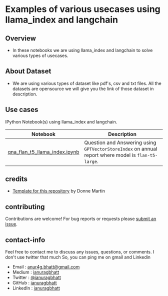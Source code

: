 # Examples of various usecases using llama_index and langchain

## Overview
* In these notebooks we are using llama_index and langchain to solve various types of usecases.

## About Dataset
* We are using various types of dataset like pdf's, csv and txt files. All the datasets are opensource we will give you the link of those dataset in description.

## Use cases

IPython Notebook(s) using llama_index and langchain.

| Notebook | Description |
|--------------------------------------------------------------------------------------------------------------|-------------------------------------------------------------------------------------------------------------------------------------------------------------------|
| [qna_flan_t5_llama_index.ipynb](https://github.com/ianuragbhatt/usecases-llama-index-langchain/blob/main/qna-flan-t5-llama-index-ipynb.ipynb) | Question and Answering using `GPTVectorStoreIndex` on annual report where model is `flan-t5-large`. |


## credits

* [Template for this repository](https://github.com/donnemartin/data-science-ipython-notebooks) by Donne Martin

## contributing

Contributions are welcome!  For bug reports or requests please [submit an issue](https://github.com/ianuragbhatt/demo_llama_index_langchain/issues).

## contact-info

Feel free to contact me to discuss any issues, questions, or comments. I don't use twitter that much So, you can ping me on gmail and Linkedin

* Email : [anur4g.bhatt@gmail.com](mailto:anur4g.bhatt@gmail.com)
* Medium : [ianuragbhatt](https://ianuragbhatt.medium.com/)
* Twitter : [@ianuragbhatt](https://twitter.com/ianuragbhatt)
* GitHub : [ianuragbhatt](https://github.com/ianuragbhatt)
* LinkedIn : [ianuragbhatt](https://www.linkedin.com/in/ianuragbhatt)

